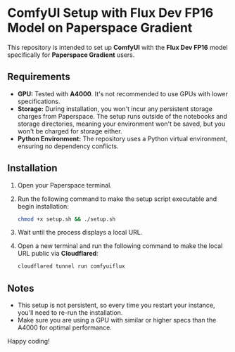 # ComfyUI Setup with Flux Dev FP16 Model on Paperspace Gradient

This repository is intended to set up **ComfyUI** with the **Flux Dev FP16** model specifically for **Paperspace Gradient** users.

## Requirements

- **GPU:** Tested with **A4000**. It's not recommended to use GPUs with lower specifications.
- **Storage:** During installation, you won't incur any persistent storage charges from Paperspace. The setup runs outside of the notebooks and storage directories, meaning your environment won't be saved, but you won't be charged for storage either.
- **Python Environment:** The repository uses a Python virtual environment, ensuring no dependency conflicts.

## Installation

1. Open your Paperspace terminal.
2. Run the following command to make the setup script executable and begin installation:

    ```bash
    chmod +x setup.sh && ./setup.sh
    ```

3. Wait until the process displays a local URL.
4. Open a new terminal and run the following command to make the local URL public via **Cloudflared**:

    ```bash
    cloudflared tunnel run comfyuiflux
    ```

## Notes

- This setup is not persistent, so every time you restart your instance, you'll need to re-run the installation.
- Make sure you are using a GPU with similar or higher specs than the A4000 for optimal performance.

Happy coding!
